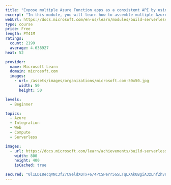 ```yaml
---
title: "Expose multiple Azure Function apps as a consistent API by using Azure API Management"
excerpt: "In this module, you will learn how to assemble multiple Azure Functions into a single API using Azure API Management."
webUrl: https://docs.microsoft.com/en-us/learn/modules/build-serverless-api-with-functions-api-management/
type: course
price: Free
length: PT41M
ratings:
  count: 2199
  average: 4.638927
heat: 52

provider:
  name: Microsoft Learn
  domain: microsoft.com
  images:
    - url: /assets/images/organizations/microsoft.com-50x50.jpg
      width: 50
      height: 50

levels:
  - Beginner

topics:
  - Azure
  - Integration
  - Web
  - Compute
  - Serverless

images:
  - url: https://docs.microsoft.com/learn/achievements/build-serverless-api-with-functions-api-management-social.png
    width: 800
    height: 400
    isCached: true

secured: "0l1LDI8ecqVNC3f27C9eldXQTx+6/4PCSPerr5GSLTqLXAkUBgiA3zLnfZhv9E0OFEFpt/QZ70vNuEnu5O9DpmdtJOV7SGLNVpo5RONFT5SBOW7uHjUKg0VON62ochwL2dZatCBeGD9f/x6O5GPvIL4my43xj+WEDeqfdxcK42bm2m8W5MEPVbYPfdGoTU6BOdGGLu1Lt34dN2PubPpwS4W84SVoxT6oVlUFxIx/JT5T3IjEsviEACx6krZNnRfUX3RGp7bCVsronHIBUQqKa6yJk5ENS35BlVrtA6XeRAtK+2dSuwXRiqfA4/QGbwY6o33wT4WFNBlAk8IH/lnz3Lw2VVctb8NbSWRRmUQcta/6RM8EopB3m6h7VXLgUQbiMsJQoXeHWsqQ5Xp1WYfA/t99xU0rWVBsnlJ+TIJ1WG0=;4/FHoPPASWgk5wVGk6wC/w=="
---
```


